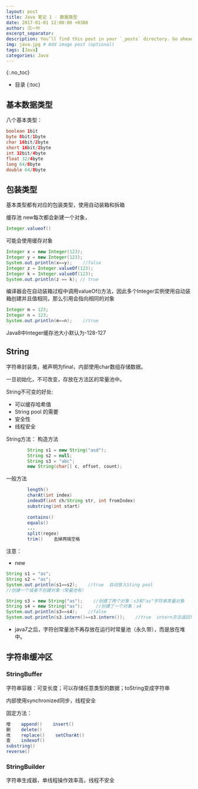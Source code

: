 ```yaml
---
layout: post
title: Java 笔记 1 - 数据类型
date: 2017-01-01 12:00:00 +0300
author: 沉一叶
excerpt_separator: 
description: You’ll find this post in your `_posts` directory. Go ahead and edit it and re-build the site to see your changes. # Add post description (optional)
img: java.jpg # Add image post (optional)
tags: [Java]
categories: Java
---
```


{:.no_toc}

* 目录
{:toc}

## 基本数据类型

八个基本类型：
```Java
boolean 1bit
byte 8bit/1byte
char 16bit/2byte
short 16bit/2byte
int 32bit/4byte
float 32/4byte
long 64/8byte
double 64/8byte
```

## 包装类型

基本类型都有对应的包装类型，使用自动装箱和拆箱

缓存池
new每次都会新建一个对象，
```Java 
Integer.valueof()
```
可能会使用缓存对象
```Java
Integer x = new Integer(123);
Integer y = new Integer(123);
System.out.println(x==y);    //false
Integer z = Integer.valueOf(123);
Integer k = Integer.valueOf(123);
System.out.println(z == k); // true
```
编译器会在自动装箱过程中调用valueOf()方法，因此多个Integer实例使用自动装箱创建并且值相同，那么引用会指向相同的对象
```Java
Integer m = 123;
Integer n = 123;
System.out.println(m==n);    //true
```
Java8中Integer缓存池大小默认为-128-127


## String

字符串封装类，被声明为final，内部使用char数组存储数据。

一旦初始化，不可改变，存放在方法区的常量池中。

String不可变的好处:
- 可以缓存哈希值
- String pool 的需要
- 安全性
- 线程安全

String方法：
构造方法
```Java
        String s1 = new String("asd");
        String s2 = null;
        String s3 = "abc";
        new String(char[] c, offset, count);
```
一般方法
```Java
        length()
        charAt(int index)
        indexOf(int ch/String str, int fromIndex)
        substring(int start)
        
        contains()
        equals()
        ...
        split(regex)
        trim()    去掉两端空格
```
注意：

- new

```Java
String s1 = "as";
String s2 = "as";
System.out.println(s1==s2);    //true  自动放入Sting pool
//创建一个或者不创建对象（常量池有）

String s3 = new String("as");    //创建了两个对象：s3和"as"字符串常量对象
String s4 = new String("as");     //创建了一个对象：s4
System.out.println(s3==s4);    //false  
System.out.println(s3.intern()==s3.intern());    //true  intern方法返回常量池对象引用
```

- java7之后，字符创常量池不再存放在运行时常量池（永久带），而是放在堆中。

## 字符串缓冲区
### StringBuffer

字符串容器：可变长度；可以存储任意类型的数据；toString变成字符串

内部使用synchronized同步，线程安全

固定方法：
```Java
增    append()    insert()
删    delete()    
改    replace()    setCharAt()    
查    indexof()   
substring()
reverse()
```
### StringBuilder
字符串生成器，单线程操作效率高，线程不安全
